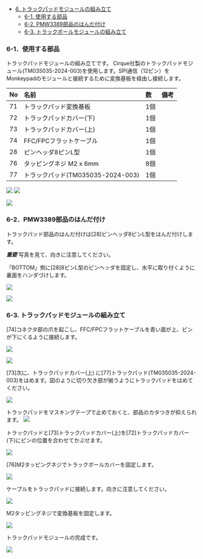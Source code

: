 <!-- ### Monkeypad Build Guide Top Page is here [English](01_build_guide.md)  -->

  - [6. トラックパッドモジュールの組み立て](B01_トラックパッド_TM035035.md)
    - [6-1. 使用する部品](./B01_トラックパッド_TM035035.md/#6-1使用する部品)
    - [6-2. PMW3389部品のはんだ付け](./B01_トラックパッド_TM035035.md/#6-2部品のはんだ付け)
    - [6-3. トラックボールモジュールの組み立て](./B01_トラックパッド_TM035035.md/#6-3トラックパッドモジュールの組み立て)  

### 6-1．使用する部品

トラックパッドモジュールの組み立てです。
Cirque社製のトラックパッドモジュール(TM035035-2024-003)を使用します。SPI通信（12ピン）をMonkeypadのモジュールと接続するために変換基板を経由し接続します。

| No | 名前 | 数 | 備考 |
|:-|:-|:-|:-|
| 71 | トラックパッド変換基板 | 1個 ||
| 72 | トラックパッドカバー(下) | 1個 ||
| 73 | トラックパッドカバー(上) | 1個 ||
| 74 | FFC/FPCフラットケーブル | 1個 ||
| 28 | ピンヘッダ8ピンL型 | 1個 ||
| 76 | タッピングネジ M2 x 6mm | 8個 ||
| 77 | トラックパッド(TM035035-2024-003) | 1個 ||

![](../images/B01/monkeypad_b1_01b.jpeg)
![](../images/B01/monkeypad_b1_01w.jpeg)

![](../images/B01/monkeypad_b1_02.jpeg)

### 6-2．PMW3389部品のはんだ付け

トラックパッド部品のはんだ付けは[28]ピンヘッダ8ピンL型をはんだ付けします。

***重要***
写真を見て、向きに注意してください。

「BOTTOM」側に[28]8ピンL型のピンヘッダを固定し、水平に取り付くように裏面をハンダづけします。

![](../images/B01/monkeypad_b1_03.jpeg) 

![](../images/B01/monkeypad_b1_04.jpeg)  

### 6-3. トラックパッドモジュールの組み立て

[74]コネクタ部の爪を起こし、FFC/FPCフラットケーブルを青い面が上、ピンが下にくるように接続します。

![](../images/B01/monkeypad_b1_05.jpeg)  

![](../images/B01/monkeypad_b1_06.jpeg)  

[73]次に、トラックパッドカバー(上) に[77]トラックパッド(TM035035-2024-003)をはめます。図のように切り欠き部が揃うようにトラックパッドをはめてください。

![](../images/B01/monkeypad_b1_07.jpeg)  

トラックパッドをマスキングテープで止めておくと、部品のカタつきが抑えられます。
![](../images/B01/monkeypad_b1_08.jpeg)  

トラックパッドと[73]トラックパッドカバー(上)を[72]トラックパッドカバー(下)にピンの位置を合わせてかぶせます。

![](../images/B01/monkeypad_b1_09.jpeg)  

[76]M2タッピングネジでトラックボールカバーを固定します。

![](../images/B01/monkeypad_b1_10.jpeg)  

ケーブルをトラックパッドに接続します。向きに注意してください。

![](../images/B01/monkeypad_b1_11.jpeg)  

M2タッピングネジで変換基板を固定します。

![](../images/B01/monkeypad_b1_12.jpeg)  

トラックパッドモジュールの完成です。

![](../images/B01/monkeypad_b1_13.jpeg)  
